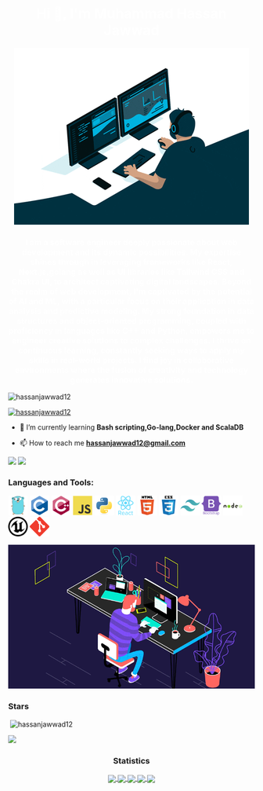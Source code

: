 <h1 align="center" style="color: white;">Hi 👋, I'm Muhammad Hassan Jawwad</h1>
<p align="center">
<img src="pg.gif"/>
</p>
<h3 align="center" style="color: white;">I am a software engineer deeply passionate about web development and its dynamic possibilities. My expertise shines through in leveraging frameworks like React, Next.js,golang as well as UI libraries like Tailwind CSS and Chakra UI, to architect captivating digital landscapes. Beyond the realm of web development, I'm captivated by the potential of AI and ML, with a particular focus on their application in data analysis and predictive modeling. My strong foundation in data structures and object-oriented programming, coupled with proficiency in languages like C++ and Python, empowers me to engineer creative solutions to complex challenges. I thrive on continuous learning, constantly seeking ways to apply my skills in real-world projects. I find joy in collaborative environments where the fusion of creativity and technology generates innovative solutions.</h3>
<p align="left"> <img src="https://komarev.com/ghpvc/?username=hassanjawwad12&label=Profile%20views&color=0e75b6&style=flat" alt="hassanjawwad12" /> </p>

<p align="left"> <a href="https://github.com/ryo-ma/github-profile-trophy"><img src="https://github-profile-trophy.vercel.app/?username=hassanjawwad12&theme=onedark" alt="hassanjawwad12" /></a> </p>

- 🌱 I’m currently learning **Bash scripting,Go-lang,Docker and ScalaDB**

- 📫 How to reach me **hassanjawwad12@gmail.com**

<div> <a href="https://github.com/hassanjawwad12" target="_blank"><img src="https://img.shields.io/badge/GitHub-100000?style=for-the-badge&logo=github&logoColor=white" target="_blank"></a>
<a href = "mailto:hassanjawwad12@gmail.com"><img src="https://img.shields.io/badge/-Gmail-%23333?style=for-the-badge&logo=gmail&logoColor=white" target="_blank"></a>
</div><h3 align="left">Languages and Tools:</h3>
<p align="left">
<img src="https://raw.githubusercontent.com/devicons/devicon/master/icons/go/go-original.svg" alt="go" width="40" height="40"/>
<img src="https://raw.githubusercontent.com/teamedwardforever/Readme-Generator/71f25dd8b98329b168142a6b782a107b75eab178/svg/Skills/Languages/c-original.svg" alt="C" width="40" height="40"/>
<img src="https://raw.githubusercontent.com/teamedwardforever/Readme-Generator/71f25dd8b98329b168142a6b782a107b75eab178/svg/Skills/Languages/cplusplus-original.svg" alt="CPP" width="40" height="40"/>
<img src="https://raw.githubusercontent.com/teamedwardforever/Readme-Generator/71f25dd8b98329b168142a6b782a107b75eab178/svg/Skills/Languages/javascript-original.svg" alt="Javascript" width="40" height="40"/>
<img src="https://raw.githubusercontent.com/teamedwardforever/Readme-Generator/71f25dd8b98329b168142a6b782a107b75eab178/svg/Skills/Languages/python-original.svg" alt="Python" width="40" height="40"/>
<img src="https://raw.githubusercontent.com/teamedwardforever/Readme-Generator/71f25dd8b98329b168142a6b782a107b75eab178/svg/Skills/Frontend/react-original-wordmark.svg" alt="React" width="40" height="40"/>
<img src="https://raw.githubusercontent.com/teamedwardforever/Readme-Generator/71f25dd8b98329b168142a6b782a107b75eab178/svg/Skills/Frontend/html5-original-wordmark.svg" alt="HTML" width="40" height="40"/>
<img src="https://raw.githubusercontent.com/teamedwardforever/Readme-Generator/71f25dd8b98329b168142a6b782a107b75eab178/svg/Skills/Frontend/css3-original-wordmark.svg" alt="Css" width="40" height="40"/>
<img src="https://raw.githubusercontent.com/teamedwardforever/Readme-Generator/71f25dd8b98329b168142a6b782a107b75eab178/svg/Skills/Frontend/tailwindcss-icon.svg" alt="Tailwindcss" width="40" height="40"/>
<img src="https://raw.githubusercontent.com/teamedwardforever/Readme-Generator/71f25dd8b98329b168142a6b782a107b75eab178/svg/Skills/Frontend/bootstrap-plain-wordmark.svg" alt="Bootstrap" width="40" height="40"/>
<img src="https://raw.githubusercontent.com/teamedwardforever/Readme-Generator/71f25dd8b98329b168142a6b782a107b75eab178/svg/Skills/Backend/nodejs-original-wordmark.svg" alt="NodeJs" width="40" height="40"/>
<img src="https://raw.githubusercontent.com/teamedwardforever/Readme-Generator/71f25dd8b98329b168142a6b782a107b75eab178/svg/Skills/Engines/unreal-engine.svg" alt="Unreal Engine" width="40" height="40"/>
<img src="https://raw.githubusercontent.com/teamedwardforever/Readme-Generator/71f25dd8b98329b168142a6b782a107b75eab178/svg/Skills/Other/git-scm-icon.svg" alt="Git" width="40" height="40"/>
</p>

<p align="center">
<img src="pg2.gif"/>
</p>

<h3 align="left">Stars</h3>
<p>&nbsp;<img align="center" height="180em" src="https://github-readme-stats.vercel.app/api?username=hassanjawwad12&show_icons=true&locale=en&theme=highcontrast" alt="hassanjawwad12" /></p>


<img src="https://user-images.githubusercontent.com/73097560/115834477-dbab4500-a447-11eb-908a-139a6edaec5c.gif"><h3 align="center">Statistics</h3>
<div align="center">
<a href="https://github.com/hassanjawwad12">
<img align="center" src="http://github-profile-summary-cards.vercel.app/api/cards/stats?username=hassanjawwad12&theme=2077" height="180em" />
<img align="center" src="http://github-profile-summary-cards.vercel.app/api/cards/most-commit-language?username=hassanjawwad12&theme=2077" height="180em" />
<img align="center" src="http://github-profile-summary-cards.vercel.app/api/cards/repos-per-language?username=hassanjawwad12&theme=2077" height="180em" />
<img align="center" src="http://github-profile-summary-cards.vercel.app/api/cards/productive-time?username=hassanjawwad12&theme=2077" height="180em" />
<img align="center" src="http://github-profile-summary-cards.vercel.app/api/cards/profile-details?username=hassanjawwad12&theme=2077" height="180em" />
</div>
